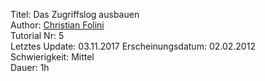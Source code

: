 Titel: Das Zugriffslog ausbauen  
Author: <a href="mailto:christian.folini@netnea.com">Christian Folini</a>  
Tutorial Nr: 5  
Letztes Update: 03.11.2017
Erscheinungsdatum: 02.02.2012  
Schwierigkeit: Mittel  
Dauer: 1h  
